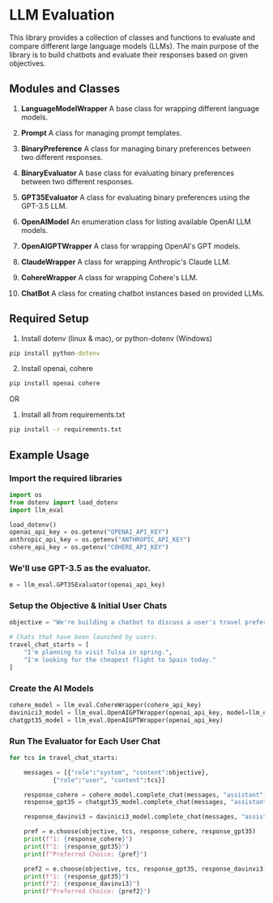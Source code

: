 # LLM Evaluation
This library provides a collection of classes and functions to evaluate and compare different large language models (LLMs). The main purpose of the library is to build chatbots and evaluate their responses based on given objectives.

## Modules and Classes
1. **LanguageModelWrapper**
A base class for wrapping different language models.

2. **Prompt**
A class for managing prompt templates.

3. **BinaryPreference**
A class for managing binary preferences between two different responses.

4. **BinaryEvaluator**
A base class for evaluating binary preferences between two different responses.

5. **GPT35Evaluator**
A class for evaluating binary preferences using the GPT-3.5 LLM.

6. **OpenAIModel**
An enumeration class for listing available OpenAI LLM models.

7. **OpenAIGPTWrapper**
A class for wrapping OpenAI's GPT models.

8. **ClaudeWrapper**
A class for wrapping Anthropic's Claude LLM.

9. **CohereWrapper**
A class for wrapping Cohere's LLM.

10. **ChatBot**
A class for creating chatbot instances based on provided LLMs.

## Required Setup
1. Install dotenv (linux & mac), or python-dotenv (Windows)
```cmd
pip install python-dotenv
```
2. Install openai, cohere
```cmd
pip install openai cohere
```
OR
1. Install all from requirements.txt
```cmd
pip install -r requirements.txt
```

## Example Usage
### Import the required libraries
```python
import os
from dotenv import load_dotenv
import llm_eval

load_dotenv()
openai_api_key = os.getenv("OPENAI_API_KEY")
anthropic_api_key = os.getenv("ANTHROPIC_API_KEY")
cohere_api_key = os.getenv("COHERE_API_KEY")
```
### We'll use GPT-3.5 as the evaluator.
```python
e = llm_eval.GPT35Evaluator(openai_api_key)
```
### Setup the Objective & Initial User Chats
```python
objective = "We're building a chatbot to discuss a user's travel preferences and provide advice."

# Chats that have been launched by users.
travel_chat_starts = [
    "I'm planning to visit Tulsa in spring.",
    "I'm looking for the cheapest flight to Spain today."
]
```
### Create the AI Models
```python
cohere_model = llm_eval.CohereWrapper(cohere_api_key)
davinici3_model = llm_eval.OpenAIGPTWrapper(openai_api_key, model=llm_eval.OpenAIModel.DAVINCI3.value)
chatgpt35_model = llm_eval.OpenAIGPTWrapper(openai_api_key)
```
### Run The Evaluator for Each User Chat
```python
for tcs in travel_chat_starts:

    messages = [{"role":"system", "content":objective},
            {"role":"user", "content":tcs}]

    response_cohere = cohere_model.complete_chat(messages, "assistant")
    response_gpt35 = chatgpt35_model.complete_chat(messages, "assistant")

    response_davinvi3 = davinici3_model.complete_chat(messages, "assistant")

    pref = e.choose(objective, tcs, response_cohere, response_gpt35)
    print(f"1: {response_cohere}")
    print(f"2: {response_gpt35}")
    print(f"Preferred Choice: {pref}")

    pref2 = e.choose(objective, tcs, response_gpt35, response_davinvi3)
    print(f"1: {response_gpt35}")
    print(f"2: {response_davinvi3}")
    print(f"Preferred Choice: {pref2}")
```